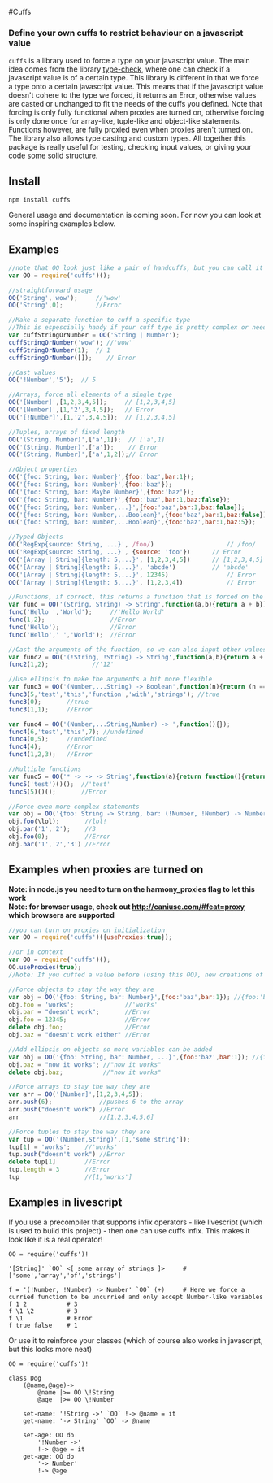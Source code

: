 #Cuffs

### Define your own cuffs to restrict behaviour on a javascript value

`cuffs` is a library used to force a type on your javascript value. The main idea comes from the library [type-check](http://github.com/gkz/type-check), where one can check if a javascript value is of a certain type. This library is different in that we force a type onto a certain javascript value. This means that if the javascript value doesn't cohere to the type we forced, it returns an Error, otherwise values are casted or unchanged to fit the needs of the cuffs you defined. Note that forcing is only fully functional when proxies are turned on, otherwise forcing is only done once for array-like, tuple-like and object-like statements. Functions however, are fully proxied even when proxies aren't turned on. The library also allows type casting and custom types. All together this package is really useful for testing, checking input values, or giving your code some solid structure.

## Install

    npm install cuffs

General usage and documentation is coming soon. For now you can look at some inspiring examples below.

## Examples
```js
//note that OO look just like a pair of handcuffs, but you can call it any way you like
var OO = require('cuffs')(); 

//straightforward usage
OO('String','wow'); 	//'wow'
OO('String',0); 		//Error

//Make a separate function to cuff a specific type
//This is espescially handy if your cuff type is pretty complex or needs to be used a lot
var cuffStringOrNumber = OO('String | Number');
cuffStringOrNumber('wow'); //'wow'
cuffStringOrNumber(1); 	// 1
cuffStringOrNumber([]);    // Error

//Cast values
OO('!Number','5'); 	// 5

//Arrays, force all elements of a single type
OO('[Number]',[1,2,3,4,5]);		// [1,2,3,4,5]
OO('[Number]',[1,'2',3,4,5]);  	// Error
OO('[!Number]',[1,'2',3,4,5]); 	// [1,2,3,4,5]

//Tuples, arrays of fixed length
OO('(String, Number)',['a',1]);  // ['a',1]
OO('(String, Number)',['a']);    // Error
OO('(String, Number)',['a',1,2]);// Error

//Object properties
OO('{foo: String, bar: Number}',{foo:'baz',bar:1});						//{foo:'baz',bar:1}
OO('{foo: String, bar: Number}',{foo:'baz'});							//Error
OO('{foo: String, bar: Maybe Number}',{foo:'baz'});						//{foo:'baz'}
OO('{foo: String, bar: Number}',{foo:'baz',bar:1,baz:false});			//Error
OO('{foo: String, bar: Number,...}',{foo:'baz',bar:1,baz:false});		//{foo:'baz',bar:1,baz:false}
OO('{foo: String, bar: Number,...Boolean}',{foo:'baz',bar:1,baz:false});	//{foo:'baz',bar:1,baz:false}
OO('{foo: String, bar: Number,...Boolean}',{foo:'baz',bar:1,baz:5});		//Error

//Typed Objects
OO('RegExp{source: String, ...}', /foo/)					// /foo/
OO('RegExp{source: String, ...}', {source: 'foo'})		// Error
OO('[Array | String]{length: 5,...}', [1,2,3,4,5])		// [1,2,3,4,5]
OO('[Array | String]{length: 5,...}', 'abcde')			// 'abcde'
OO('[Array | String]{length: 5,...}', 12345)				// Error
OO('[Array | String]{length: 5,...}', [1,2,3,4])			// Error

//Functions, if correct, this returns a function that is forced on the arguments and return value
var func = OO('(String, String) -> String',function(a,b){return a + b});
func('Hello ','World'); 	//'Hello World'
func(1,2); 			   		//Error
func('Hello');		   		//Error
func('Hello',' ','World');	//Error

//Cast the arguments of the function, so we can also input other values
var func2 = OO('(!String, !String) -> String',function(a,b){return a + b});
func2(1,2);			   //'12'

//Use ellipsis to make the arguments a bit more flexible
var func3 = OO('(Number,...String) -> Boolean',function(n){return (n == arguments.length - 1)});
func3(5,'test','this','function','with','strings'); //true
func3(0);		//true
func3(1,1);		//Error 

var func4 = OO('(Number,...String,Number) -> ',function(){});
func4(6,'test','this',7); //undefined
func4(0,5);		//undefined
func4(4);		//Error 
func4(1,2,3);	//Error 

//Multiple functions
var func5 = OO('* -> -> -> String',function(a){return function(){return function(){return a}}});
func5('test')()(); 	//'test'
func5(5)()(); 		//Error

//Force even more complex statements
var obj = OO('{foo: String -> String, bar: (!Number, !Number) -> Number}',{foo: function(a){a + "!"},bar: function(a,b){a + b})
obj.foo(\lol); 		 //lol!
obj.bar('1','2'); 	 //3
obj.foo(0);			 //Error
obj.bar('1','2','3') //Error
```

## Examples when proxies are turned on
**Note: in node.js you need to turn on the harmony_proxies flag to let this work** <br/>
**Note: for browser usage, check out http://caniuse.com/#feat=proxy which browsers are supported**

```js
//you can turn on proxies on initialization
var OO = require('cuffs')({useProxies:true});

//or in context
var OO = require('cuffs')();
OO.useProxies(true);
//Note: If you cuffed a value before (using this OO), new creations of proxies through functions will be prevented or allowed depending on the value you give it in context.

//Force objects to stay the way they are
var obj = OO('{foo: String, bar: Number}',{foo:'baz',bar:1}); //{foo:'baz',bar:1}
obj.foo = 'works'; 	            //'works'
obj.bar = "doesn't work";       //Error
obj.foo = 12345; 		        //Error
delete obj.foo; 	            //Error
obj.baz = "doesn't work either" //Error

//Add ellipsis on objects so more variables can be added
var obj = OO('{foo: String, bar: Number, ...}',{foo:'baz',bar:1}); //{foo:'baz',bar:1}
obj.baz = "now it works"; //"now it works"
delete obj.baz; 		  //"now it works"

//Force arrays to stay the way they are
var arr = OO('[Number]',[1,2,3,4,5]);
arr.push(6);             //pushes 6 to the array
arr.push("doesn't work") //Error
arr 					 //[1,2,3,4,5,6]

//Force tuples to stay the way they are
var tup = OO('(Number,String)',[1,'some string']);
tup[1] = 'works'; 	 //'works'
tup.push("doesn't work") //Error
delete tup[1] 		 //Error
tup.length = 3 		 //Error
tup 				 //[1,'works']
```

## Examples in livescript
If you use a precompiler that supports infix operators - like livescript (which is used to build this project) - then one can use cuffs infix. This makes it look like it is a real operator!
```livescript
OO = require('cuffs')!

'[String]' `OO` <[ some array of strings ]> 	# ['some','array','of','strings']

f = '(!Number, !Number) -> Number' `OO` (+)     # Here we force a curried function to be uncurried and only accept Number-like variables 
f 1 2 			# 3
f \1 \2 		# 3
f \1 			# Error
f true false 	# 1
```

Or use it to reinforce your classes (which of course also works in javascript, but this looks more neat)
```livescript
OO = require('cuffs')!

class Dog
    (@name,@age)->
        @name |>= OO \!String
        @age  |>= OO \!Number 

    set-name: '!String ->' `OO` !-> @name = it
    get-name: '-> String' `OO` -> @name

    set-age: OO do
        '!Number ->'
        !-> @age = it
    get-age: OO do
        '-> Number'
        !-> @age
```

